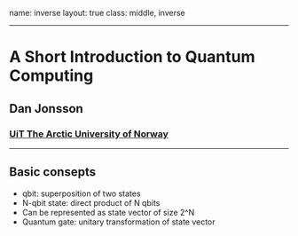 name: inverse
layout: true
class: middle, inverse

---

# A Short Introduction to Quantum Computing

## Dan Jonsson

### [UiT The Arctic University of Norway](https://uit.no)

---

## Basic consepts

- qbit: superposition of two states
- N-qbit state: direct product of N qbits
- Can be represented as state vector of size 2^N
- Quantum gate: unitary transformation of state vector


